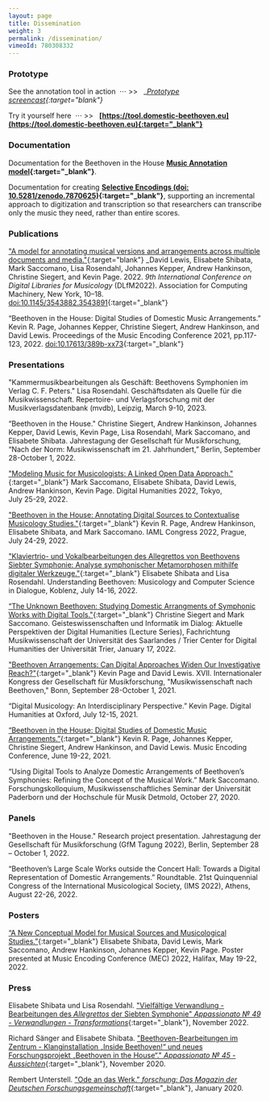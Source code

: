 ```yaml
---
layout: page
title: Dissemination
weight: 3
permalink: /dissemination/
vimeoId: 780308332
---
```


### __Prototype__

See the annotation tool in action &nbsp;⋅⋅⋅ >> &nbsp; __[Prototype screencast](https://vimeo.com/780308332){:target="_blank"}__

Try it yourself here &nbsp;⋅⋅⋅ >> &nbsp;  __[https://tool.domestic-beethoven.eu](https://tool.domestic-beethoven.eu){:target="_blank"}__

<!-- <sup>_Note that a personal Solid pod — available free from_ <span style="text-decoration: underline;">[SolidCommunity](https://solidcommunity.net/){:target="_blank"}</span> _— is required for use._</sup> -->

### __Documentation__

Documentation for the Beethoven in the House __[Music Annotation model](/assets/docs/BitHModelDocumentation_v0.2.1.pdf){:target="_blank"}__.

Documentation for creating  __[Selective Encodings (doi: 10.5281/zenodo.7870625)](/https://doi.org/10.5281/zenodo.7870625){:target="_blank"}__, supporting an incremental approach to digitization and transcription so that researchers can transcribe only the music they need, rather than entire scores.

### __Publications__

["A model for annotating musical versions and arrangements across multiple documents and media."](https://doi.org/10.1145/3543882.3543891){:target="blank"} _David Lewis, Elisabete Shibata, Mark Saccomano, Lisa Rosendahl, Johannes Kepper, Andrew Hankinson, Christine Siegert, and Kevin Page. 2022. _9th International Conference on Digital Libraries for Musicology_ (DLfM2022). Association for Computing Machinery, New York, 10–18. [doi:10.1145/3543882.3543891](https://doi.org/10.1145/3543882.3543891){:target="_blank"}

“Beethoven in the House: Digital Studies of Domestic Music Arrangements.” Kevin R. Page, Johannes Kepper, Christine Siegert, Andrew Hankinson, and David Lewis. Proceedings of the Music Encoding Conference 2021, pp.117-123, 2022. [doi:10.17613/389b-xx73](https://doi.org/10.17613/389b-xx73){:target="_blank"}




<!-- Documentation for the Domestic Beethoven __[Selective Encoding Protocol](/assets/docs/BitHSelectiveEncoding.pdf){:target="_blank"}__ for MEI. -->

### __Presentations__

"Kammermusikbearbeitungen als Geschäft: Beethovens Symphonien im Verlag C. F. Peters." Lisa Rosendahl. Geschäftsdaten als Quelle für die Musikwissenschaft. Repertoire- und Verlagsforschung mit der Musikverlagsdatenbank (mvdb), Leipzig, March 9-10, 2023.

“Beethoven in the House." Christine Siegert, Andrew Hankinson, Johannes Kepper, David Lewis, Kevin Page, Lisa Rosendahl, Mark Saccomano, and Elisabete Shibata. Jahrestagung der Gesellschaft für Musikforschung, “Nach der Norm: Musikwissenschaft im 21. Jahrhundert,” Berlin, September 28-October 1, 2022.

["Modeling Music for Musicologists: A Linked Open Data Approach."](/assets/docs/DH2022slides.pdf){:target="_blank"} Mark Saccomano, Elisabete Shibata, David Lewis, Andrew Hankinson, Kevin Page. Digital Humanities 2022, Tokyo, July&nbsp;<nobr>25-29</nobr>,&nbsp;2022.

["Beethoven in the House: Annotating Digital Sources to Contextualise Musicology Studies."](/assets/docs/Page-IAML2022-slides.pdf){:target="_blank"} Kevin R. Page, Andrew Hankinson, Elisabete Shibata, and Mark Saccomano. IAML Congress 2022, Prague, July&nbsp;24-29, 2022.

["Klaviertrio- und Vokalbearbeitungen des Allegrettos von Beethovens Siebter Symphonie: Analyse symphonischer Metamorphosen mithilfe digitaler Werkzeuge."](/assets/docs/2022.07.16LR-ES-Koblenz.pdf){:target="_blank"} Elisabete Shibata and Lisa Rosendahl. Understanding Beethoven: Musicology and Computer Science in Dialogue, Koblenz, July 14-16, 2022.

[“The Unknown Beethoven: Studying Domestic Arrangments of Symphonic Works with Digital Tools."](/assets/docs/SaarbrueckenPresentation.pdf){:target="_blank"} Christine Siegert and Mark Saccomano. Geisteswissenschaften und Informatik im Dialog: Aktuelle Perspektiven der Digital Humanities (Lecture Series), Fachrichtung Musikwissenschaft der Universität des Saarlandes / Trier Center for Digital Humanities der Universität Trier, January 17, 2022.

["Beethoven Arrangements: Can Digital Approaches Widen Our Investigative Reach?"](/assets/docs/Page-GfM2021-slides.pdf){:target="_blank"} Kevin Page and David Lewis. XVII. Internationaler Kongress der Gesellschaft für Musikforschung, "Musikwissenschaft nach Beethoven," Bonn, September 28-October 1, 2021.

“Digital Musicology: An Interdisciplinary Perspective.” Kevin Page. Digital Humanities at Oxford, July&nbsp;12-15, 2021.

[“Beethoven in the House: Digital Studies of Domestic Music Arrangements.”](/assets/docs/Page-MEC2021-slides.pdf){:target="_blank"} Kevin R. Page, Johannes Kepper, Christine Siegert, Andrew Hankinson, and David Lewis. Music Encoding Conference, June&nbsp;<nobr>19-22</nobr>, 2021.

“Using Digital Tools to Analyze Domestic Arrangements of Beethoven’s Symphonies: Refining the Concept of the Musical Work.” Mark Saccomano. Forschungskolloquium, Musikwissenschaftliches Seminar der Universität Paderborn und der Hochschule für Musik Detmold, October 27, 2020.

### __Panels__

 "Beethoven in the House." Research project presentation. Jahrestagung der Gesellschaft für Musikforschung (GfM Tagung 2022), Berlin, September 28 – October&nbsp;1, 2022.

“Beethoven’s Large Scale Works outside the Concert Hall: Towards a Digital Representation of Domestic Arrangements.” Roundtable. 21st Quinquennial Congress of the International Musicological Society, (IMS 2022), Athens, August 22-26, 2022.


### __Posters__

[“A New Conceptual Model for Musical Sources and Musicological Studies.”](/assets/docs/MEC2022_Poster.pdf){:target="_blank"} Elisabete Shibata, David Lewis, Mark Saccomano, Andrew Hankinson, Johannes Kepper, Kevin Page. Poster presented at Music Encoding Conference (MEC) 2022, Halifax, May 19-22, 2022.

### __Press__

Elisabete Shibata und Lisa Rosendahl. ["Vielfältige Verwandlung - Bearbeitungen des _Allegrettos_ der Siebten Symphonie" _Appassionato № 49 - Verwandlungen - Transformations_](/assets/docs/Appassionato_49.pdf){:target="_blank"}, November 2022.

Richard Sänger and Elisabete Shibata. ["Beethoven-Bearbeitungen im Zentrum - Klanginstallation „Inside Beethoven!“ und neues Forschungsprojekt „Beethoven in the House“." _Appassionato № 45 - Aussichten_](/assets/docs/Appassionato_45.pdf){:target="_blank"}, November 2020.

Rembert Unterstell. ["Ode an das Werk." _forschung: Das Magazin der Deutschen Forschungsgemeinschaft_](/assets/docs/Ode_an_das_Werk.pdf){:target="_blank"}, January 2020.
